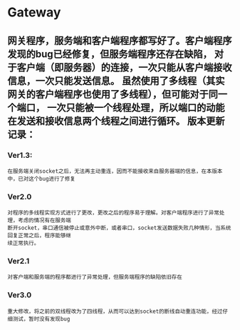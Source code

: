 Gateway
=======
网关程序，服务端和客户端程序都写好了。客户端程序发现的bug已经修复，但服务端程序还存在缺陷，
对于客户端（即服务器）的连接，一次只能从客户端接收信息，一次只能发送信息。
虽然使用了多线程（其实网关的客户端程序也使用了多线程），但可能对于同一个端口，
一次只能被一个线程处理，所以端口的动能在发送和接收信息两个线程之间进行循环。
版本更新记录：
--------------------------
### Ver1.3:
    在服务端关闭socket之后，无法再主动重连，因而不能接收来自服务器端的信息，在本版本中，已对这个bug进行了修复
### Ver2.0
    对程序的多线程实现方式进行了更改，更改之后的程序易于理解。对客户端程序进行了异常处理，考虑的情况有在服务端
    断开socket，串口通信被停止或意外中断，或者串口，socket发送数据失败几种情形，当系统回复正常之后，程序能够继
    续正常执行。
### Ver2.1
    对客户端和服务端的程序都进行了异常处理，但服务端程序的缺陷依旧存在
### Ver3.0
	重大修改，将之前的双线程改为了四线程，从而可以达到socket的断线自动重连功能，经过仔细测试，暂时没有发现bug

